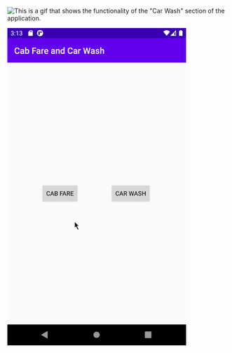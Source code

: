 ![This is a gif that shows the functionality of the "Car Wash" section of the application.](/res/carwash.gif)

![This is a gif that shows the functionality of the "Cab Fare" section of the application. ](res/cabfare.gif)

